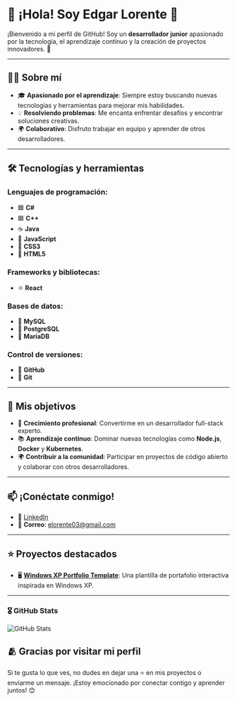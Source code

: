 # 👋 ¡Hola! Soy Edgar Lorente 🚀

¡Bienvenido a mi perfil de GitHub! Soy un **desarrollador junior** apasionado por la tecnología, el aprendizaje continuo y la creación de proyectos innovadores. 🌟

---

## 🧑‍💻 Sobre mí

- 🎓 **Apasionado por el aprendizaje**: Siempre estoy buscando nuevas tecnologías y herramientas para mejorar mis habilidades.
- 💡 **Resolviendo problemas**: Me encanta enfrentar desafíos y encontrar soluciones creativas.
- 🌍 **Colaborativo**: Disfruto trabajar en equipo y aprender de otros desarrolladores.

---

## 🛠️ Tecnologías y herramientas

### Lenguajes de programación:
- 🟦 **C#**
- 🟦 **C++**
- ☕ **Java**
- 📜 **JavaScript**
- 🎨 **CSS3**
- 📝 **HTML5**

### Frameworks y bibliotecas:
- ⚛️ **React**

### Bases de datos:
- 🐬 **MySQL**
- 🐘 **PostgreSQL**
- 🐳 **MariaDB**

### Control de versiones:
- 🐙 **GitHub**
- 🔧 **Git**

---

## 🌟 Mis objetivos

- 🚀 **Crecimiento profesional**: Convertirme en un desarrollador full-stack experto.
- 📚 **Aprendizaje continuo**: Dominar nuevas tecnologías como **Node.js**, **Docker** y **Kubernetes**.
- 🌍 **Contribuir a la comunidad**: Participar en proyectos de código abierto y colaborar con otros desarrolladores.

---

## 📫 ¡Conéctate conmigo!

- 💼 [LinkedIn](https://www.linkedin.com/in/edgar-lorente/)
- 📧 **Correo**: elorente03@gmail.com

---

## ⭐ Proyectos destacados

- 🖥️ **[Windows XP Portfolio Template](https://github.com/loreentee7/Plantilla-de-portfailio)**: Una plantilla de portafolio interactiva inspirada en Windows XP.

---

<h3>🎖️ GitHub Stats</h3>
<p><img src="https://github-readme-stats.vercel.app/api?username=danimarin24&amp;show_icons=true" alt="GitHub Stats"></p>

## 🫂 Gracias por visitar mi perfil

Si te gusta lo que ves, no dudes en dejar una ⭐ en mis proyectos o enviarme un mensaje. ¡Estoy emocionado por conectar contigo y aprender juntos! 😊
